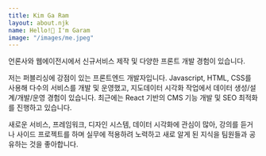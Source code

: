 ```yaml
---
title: Kim Ga Ram
layout: about.njk
name: Hello!👋 I'm Garam
image: "/images/me.jpeg"
---
```


언론사와 웹에이전시에서 신규서비스 제작 및 다양한 프론트 개발 경험이 있습니다.

저는 퍼블리싱에 강점이 있는 프론트엔드 개발자입니다. Javascript, HTML, CSS를 사용해 다수의 서비스를 개발 및 운영했고, 지도데이터 시각화 작업에서 데이터 생성/설계/개발/운영 경험이 있습니다. 최근에는 React 기반의 CMS 기능 개발 및 SEO 최적화를 진행하고 있습니다.

새로운 서비스, 프레임워크, 디자인 시스템, 데이터 시각화에 관심이 많아, 강의를 듣거나 사이드 프로젝트를 하며 실무에 적용하려 노력하고 새로 알게 된 지식을 팀원들과 공유하는 것을 좋아합니다.
